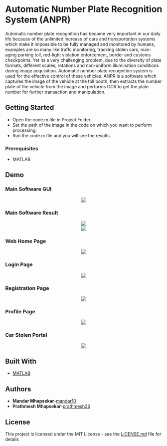 # Automatic Number Plate Recognition System (ANPR)

Automatic number plate recognition has became very important in our daily life because of the
unlimited increase of cars and transportation systems which make it impossible to be fully managed
and monitored by humans, examples are so many like traffc monitoring, tracking stolen cars, man-
aging parking toll, red-light violation enforcement, border and customs checkpoints. Yet its a very
challenging problem, due to the diversity of plate formats, different scales, rotations and non-uniform
illumination conditions during image acquisition. Automatic number plate recognition system is used
for the effective control of these vehicles.
ANPR is a software which captures the image of the vehicle at the toll booth, then extracts the number plate of the vehicle from the image and performs OCR to get the plate number for further transaction and manipulation. 

## Getting Started

* Open the code.m file in Project Folder.
* Set the path of the image in the code on which you want to perform processing.
* Run the code.m file and you will see the results.

### Prerequisites

* MATLAB

## Demo

### Main Software GUI
<center><img src="SS/1.png"></center>

### Main Software Result
<center><img src="SS/7.png"></center>

<center><img src="SS/8.png"></center>

### Web Home Page
<center><img src="SS/2.png"></center>

### Login Page
<center><img src="SS/3.png"></center>

### Registration Page
<center><img src="SS/4.png"></center>

### Profile Page
<center><img src="SS/5.png"></center>

### Car Stolen Portal
<center><img src="SS/6.png"></center>


## Built With

* [MATLAB](https://www.mathworks.com/products/matlab.html)

## Authors

* **Mandar Mhapsekar**-[mandar10](https://github.com/mandar10)
* **Prathmesh Mhapsekar**-[prathmesh36](https://github.com/prathmesh36)

## License

This project is licensed under the MIT License - see the [LICENSE.md](LICENSE.md) file for details
